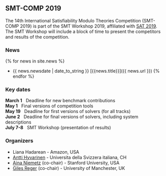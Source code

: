 ## SMT-COMP 2019

The 14th International Satisfiability Modulo Theories Competition
(SMT-COMP 2019) is part of the SMT Workshop 2019, affiliated with
[SAT 2019](http://sat2019.tecnico.ulisboa.pt).
The SMT Workshop will include a block of time to present the competitors
and results of the competition.

### News
{% for news in site.news  %}
- {{ news.newsdate | date_to_string }} [{{news.title}}]({{ news.url }})
{% endfor %}

### Key dates
**March 1**  &nbsp; Deadline for new benchmark contributions  
**May 1**    &nbsp; Final versions of competition tools  
**May 19**   &nbsp; Deadline for first versions of solvers (for all tracks)  
**June 2**   &nbsp; Deadline for final versions of solvers, including system descriptions  
**July 7-8** &nbsp; SMT Workshop (presentation of results)

### Organizers
- Liana Hadarean - Amazon, USA
- [Antti Hyvarinen](https://www.inf.usi.ch/postdoc/hyvarinen/) - Universita della Svizzera italiana, CH
- [Aina Niemetz](https://cs.stanford.edu/people/niemetz) (co-chair) - Stanford University, USA
- [Giles Reger](http://www.cs.man.ac.uk/~regerg/) (co-chair) - University of Manchester, UK
